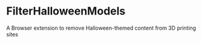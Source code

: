 # FilterHalloweenModels
A Browser extension to remove Halloween-themed content from 3D printing sites
